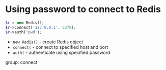 # Using password to connect to Redis

```php
$r = new Redis();
$r->connect('127.0.0.1', 6379); 
$r->auth('pwd');
```

- `new Redis()` - create Redis object
- `connect(` - connect to specified host and port
- `auth(` - authenticate using specified password

group: connect


